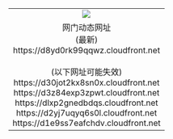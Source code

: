 ﻿<table>
  <tr></tr>
  <tr><td colspan=2 align=center><img src="https://d8yd0rk99qqwz.cloudfront.net/Up/oGate.jpg" /></td></tr>
  <tr><td colspan=2 align=center>网门动态网址<br/>(最新)
<br>https://d8yd0rk99qqwz.cloudfront.net
<br/><br/>(以下网址可能失效)
<br>https://d30jot2kx8sn0x.cloudfront.net
<br>https://d3z84exp3zpwt.cloudfront.net
<br>https://dlxp2gnedbdqs.cloudfront.net
<br>https://d2yj7uqyq6s0l.cloudfront.net
<br>https://d1e9ss7eafchdv.cloudfront.net
    </td>
  </tr>
</table>
